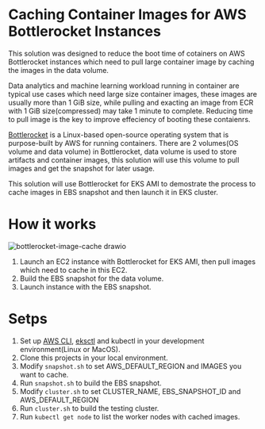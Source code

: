 # Caching Container Images for AWS Bottlerocket Instances
This solution was designed to reduce the boot time of cotainers on AWS Bottlerocket instances which need to pull large container image by caching the images in the data volume.

Data analytics and machine learning workload running in container are typical use cases which need large size container images, these images are usually more than 1 GiB size, while pulling and exacting an image from ECR with 1 GiB size(compressed) may take 1 minute to complete. Reducing time to pull image is the key to improve effeciency of booting these contaienrs.

[Bottlerocket](https://github.com/bottlerocket-os/bottlerocket) is a Linux-based open-source operating system that is purpose-built by AWS for running containers. There are 2 volumes(OS volume and data volume) in Bottlerocket, data volume is used to store artifacts and container images, this solution will use this volume to pull images and get the snapshot for later usage.

This solution will use Bottlerocket for EKS AMI to demostrate the process to cache images in EBS snapshot and then launch it in EKS cluster.

# How it works

![bottlerocket-image-cache drawio](https://user-images.githubusercontent.com/6355087/171136787-ec6b2269-8ebe-404e-acac-b1e4f7f96cd1.png)

1. Launch an EC2 instance with Bottlerocket for EKS AMI, then pull images which need to cache in this EC2.
2. Build the EBS snapshot for the data volume.
3. Launch instance with the EBS snapshot.

# Setps
1. Set up [AWS CLI](https://docs.aws.amazon.com/cli/latest/userguide/cli-chap-getting-started.html), [eksctl](https://github.com/weaveworks/eksctl) and kubectl in your development environment(Linux or MacOS).
2. Clone this projects in your local environment.
3. Modify ```snapshot.sh``` to set AWS_DEFAULT_REGION and IMAGES you want to cache.
4. Run ```snapshot.sh``` to build the EBS snapshot.
5. Modify ```cluster.sh``` to set CLUSTER_NAME, EBS_SNAPSHOT_ID and AWS_DEFAULT_REGION
6. Run ```cluster.sh``` to build the testing cluster.
7. Run ```kubectl get node``` to list the worker nodes with cached images.
